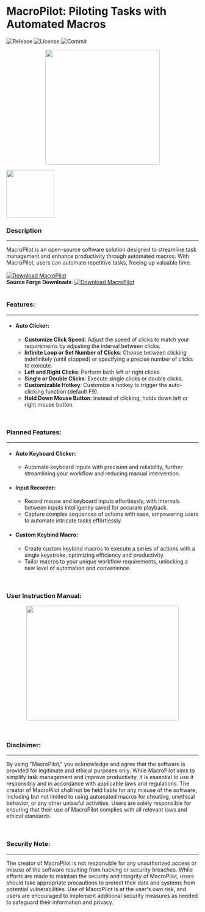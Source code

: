 # MacroPilot: Piloting Tasks with Automated Macros
![Release](https://img.shields.io/github/v/release/shiahalan/MacroPilot
)  ![License](https://img.shields.io/github/license/shiahalan/MacroPilot)  ![Commit](https://img.shields.io/github/last-commit/shiahalan/MacroPilot)

<p align="center">
  <img width="300" height="300" src="https://github.com/shiahalan/MacroPilot/assets/102575877/69e16844-9785-4efe-9265-44e2bdae06bc">
</p>
<p align="left">
  <img width="125" height="125" src="https://github.com/shiahalan/MacroPilot/assets/102575877/5235a4f9-1e1c-40bd-a359-d98cc811b697">
</p>

### Description
-----
MacroPilot is an open-source software solution designed to streamline task management and enhance productivity through automated macros. With MacroPilot, users can automate repetitive tasks, freeing up valuable time.
<br><br>
[![Download MacroPilot](https://a.fsdn.com/con/app/sf-download-button)](https://sourceforge.net/projects/macropilot/files/latest/download)
<br>
 **Source Forge Downloads**: [![Download MacroPilot](https://img.shields.io/sourceforge/dt/macropilot.svg)](https://sourceforge.net/projects/macropilot/files/latest/download)
 <br>
<br>

### Features:
-----
- #### Auto Clicker:
  - **Customize Click Speed**: Adjust the speed of clicks to match your requirements by adjusting the interval between clicks.
  - **Infinite Loop or Set Number of Clicks**: Choose between clicking indefinitely (until stopped) or specifying a precise number of clicks to execute.
  - **Left and Right Clicks**: Perform both left or right clicks.
  - **Single or Double Clicks**: Execute single clicks or double clicks.
  - **Customizable Hotkey**: Customize a hotkey to trigger the auto-clicking function (default F9).
  - **Hold Down Mouse Button**: Instead of clicking, holds down left or right mouse button.

<br>

### Planned Features:
-----
- #### Auto Keyboard Clicker:
    - Automate keyboard inputs with precision and reliability, further streamlining your workflow and reducing manual intervention.

- #### Input Recorder:
    - Record mouse and keyboard inputs effortlessly, with intervals between inputs intelligently saved for accurate playback.
    - Capture complex sequences of actions with ease, empowering users to automate intricate tasks effortlessly.

- #### Custom Keybind Macro:
    - Create custom keybind macros to execute a series of actions with a single keystroke, optimizing efficiency and productivity.
    - Tailor macros to your unique workflow requirements, unlocking a new level of automation and convenience.


<br>

### User Instruction Manual:

<p align="center">
  <img width="400" height="300" src="https://github.com/shiahalan/MacroPilot/assets/102575877/850215c6-fa24-4950-9f75-8277068b2578">
</p>

<br>

### Disclaimer:
-----
By using "MacroPilot," you acknowledge and agree that the software is provided for legitimate and ethical purposes only. While MacroPilot aims to simplify task management and improve productivity, it is essential to use it responsibly and in accordance with applicable laws and regulations. The creator of MacroPilot shall not be held liable for any misuse of the software, including but not limited to using automated macros for cheating, unethical behavior, or any other unlawful activities. Users are solely responsible for ensuring that their use of MacroPilot complies with all relevant laws and ethical standards.

<br>

### Security Note: 
-----
The creator of MacroPilot is not responsible for any unauthorized access or misuse of the software resulting from hacking or security breaches. While efforts are made to maintain the security and integrity of MacroPilot, users should take appropriate precautions to protect their data and systems from potential vulnerabilities. Use of MacroPilot is at the user's own risk, and users are encouraged to implement additional security measures as needed to safeguard their information and privacy.




